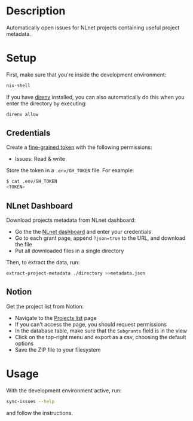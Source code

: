 # Description

Automatically open issues for NLnet projects containing useful project metadata.

# Setup

First, make sure that you're inside the development environment:

```sh
nix-shell
```

If you have [direnv](https://github.com/nix-community/nix-direnv) installed, you can also automatically do this when you enter the directory by executing:

```sh
direnv allow
```

## Credentials

Create a [fine-grained token](https://docs.github.com/en/authentication/keeping-your-account-and-data-secure/managing-your-personal-access-tokens#creating-a-fine-grained-personal-access-token) with the following permissions:

- Issues: Read & write

Store the token in a `.env/GH_TOKEN` file. For example:

```sh
$ cat .env/GH_TOKEN
<TOKEN>
```

## NLnet Dashboard

Download projects metadata from NLnet dashboard:

- Go the the [NLnet dashboard](https://dashboard.nlnet.nl) and enter your credentials
- Go to each grant page, append `?json=true` to the URL, and download the file
- Put all downloaded files in a single directory

Then, to extract the data, run:

```sh
extract-project-metadata ./directory >>metadata.json
```

## Notion

Get the project list from Notion:

- Navigate to the [Projects list](https://www.notion.so/nixos-foundation/15759d49e1be808186e5dc8c2c600ba8?v=9e8141539d9c41ad98ab2368b12d030f) page
- If you can't access the page, you should request permissions
- In the database table, make sure that the `Subgrants` field is in the view
- Click on the top-right menu and export as a csv, choosing the default options
- Save the ZIP file to your filesystem

# Usage

With the development environment active, run:

```sh
sync-issues --help
```

and follow the instructions.
